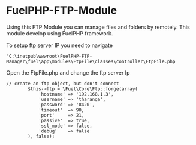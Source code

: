 FuelPHP-FTP-Module
===================

Using this FTP Module you can manage files and folders by remotely. This module develop using FuelPHP framework.

To setup ftp server IP you need to navigate 

```
"C:\inetpub\wwwroot\FuelPHP-FTP-Manager\fuel\app\modules\FtpFile\classes\controller\FtpFile.php
```

Open the FtpFile.php and change the ftp server Ip 

```
// create an ftp object, but don't connect
        $this->ftp = \Fuel\Core\Ftp::forge(array(
            'hostname' => '192.168.1.3',
            'username' => 'tharanga',
            'password' => '8420',
            'timeout'  => 90,
            'port'     => 21,
            'passive'  => true,
            'ssl_mode' => false,
            'debug'    => false
        ), false);
```
